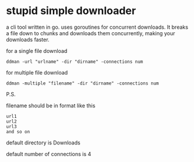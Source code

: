 # stupid simple downloader

a cli tool written in go. uses goroutines for concurrent downloads. It breaks a file down to chunks and downloads them concurrently, making your downloads faster.

for a single file download 

`ddman -url "urlname" -dir "dirname" -connections num`

for multiple file download

`ddman -multiple "filename" -dir "dirname" -connections num`

P.S. 

filename should be in format like this

```
url1
url2
url3
and so on
```

default directory is Downloads

default number of connections is 4